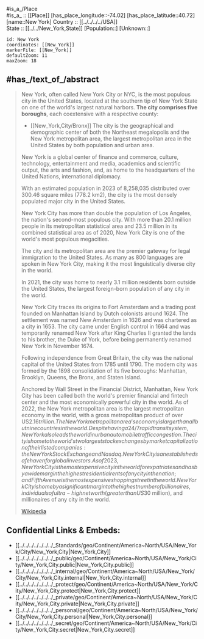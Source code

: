 ﻿---
location:
- 40.72
- -74.02
mapzoom:
- 5
- 12
mapmarker: city
type: City
tags:
- geo/City
has_id_wikidata: Q60
SpocWebEntityId: 32882
isDeleted: false
confidential: public
aliases:
- "New York City"
- "New York-City"
- "Big Apple"
twinned_administrative_body:
- '[[_Standards/WikiData/WD~Marrakesh,101625]]'
- '[[_Standards/WikiData/WD~Târgoviște,188673]]'
- "[[_Standards/WikiData/WD~Borås_Municipality,894327]]"
- '[[_Standards/WikiData/WD~Shanghai,8686]]'
- '[[_Standards/WikiData/WD~Seoul,8684]]'
- '[[_Standards/WikiData/WD~London,84]]'
- '[[_Standards/WikiData/WD~Cairo,85]]'
- "[[_Standards/WikiData/WD~Tel_Aviv,33935]]"
- '[[_Standards/WikiData/WD~Johannesburg,34647]]'
- "[[_Standards/WikiData/WD~Santo_Domingo,34820]]"
- '[[_Standards/WikiData/WD~Cali,51103]]'
- '[[_Standards/WikiData/WD~Oslo,585]]'
- '[[_Standards/WikiData/WD~Dubai,612]]'
- '[[_Standards/WikiData/WD~Beijing,956]]'
- '[[_Standards/WikiData/WD~Jerusalem,1218]]'
- '[[_Standards/WikiData/WD~Tokyo,1490]]'
- "[[_Standards/WikiData/WD~La_Paz,1491]]"
- "[[_Standards/WikiData/WD~Mexico_City,1489]]"
- '[[_Standards/WikiData/WD~Budapest,1781]]'
- '[[_Standards/WikiData/WD~Madrid,2807]]'
- '[[_Standards/WikiData/WD~Brasília,2844]]'
- '[[_Standards/WikiData/WD~Algiers,3561]]'
- '[[_Standards/WikiData/WD~Jakarta,3630]]'
owner_of:
- "[[_Standards/WikiData/WD~Park_Avenue,109711]]"
- "[[_Standards/WikiData/WD~Brooklyn–Battery_Tunnel,125635]]"
- "[[_Standards/WikiData/WD~42nd_Street_Shuttle,126698]]"
- "[[_Standards/WikiData/WD~Carnegie_Hall,200959]]"
- "[[_Standards/WikiData/WD~LaGuardia_Airport,319654]]"
- "[[_Standards/WikiData/WD~BMT_Sea_Beach_Line,603656]]"
- "[[_Standards/WikiData/WD~IRT_Dyre_Avenue_Line,616682]]"
- "[[_Standards/WikiData/WD~Yankee_Stadium,675214]]"
- '[[_Standards/WikiData/WD~Unisphere,717956]]'
- "[[_Standards/WikiData/WD~Archer_Avenue_Lines,722123]]"
- "[[_Standards/WikiData/WD~BMT_Nassau_Street_Line,928996]]"
- "[[_Standards/WikiData/WD~Shea_Stadium,1056326]]"
- "[[_Standards/WikiData/WD~IRT_New_Lots_Line,1529995]]"
- "[[_Standards/WikiData/WD~IND_Crosstown_Line,1544645]]"
- "[[_Standards/WikiData/WD~IRT_Jerome_Avenue_Line,1852374]]"
- "[[_Standards/WikiData/WD~IND_Concourse_Line,1970698]]"
- "[[_Standards/WikiData/WD~BMT_West_End_Line,1984330]]"
- "[[_Standards/WikiData/WD~BMT_Brighton_Line,1984733]]"
- "[[_Standards/WikiData/WD~BMT_Fourth_Avenue_Line,1985059]]"
- "[[_Standards/WikiData/WD~Second_Avenue_Subway,2104718]]"
- "[[_Standards/WikiData/WD~IRT_Nostrand_Avenue_Line,2241542]]"
- "[[_Standards/WikiData/WD~BMT_Astoria_Line,2267608]]"
- "[[_Standards/WikiData/WD~IRT_Pelham_Line,2275055]]"
- "[[_Standards/WikiData/WD~IND_Fulton_Street_Line,2332157]]"
- "[[_Standards/WikiData/WD~IRT_Broadway_–_Seventh_Avenue_Line,2344719]]"
- "[[_Standards/WikiData/WD~BMT_Jamaica_Line,2355775]]"
- "[[_Standards/WikiData/WD~IRT_Eastern_Parkway_Line,2371583]]"
- "[[_Standards/WikiData/WD~IRT_Flushing_Line,2372361]]"
- "[[_Standards/WikiData/WD~IRT_White_Plains_Road_Line,2372377]]"
- "[[_Standards/WikiData/WD~IRT_Lenox_Avenue_Line,2372392]]"
- "[[_Standards/WikiData/WD~IND_Eighth_Avenue_Line,2373436]]"
- "[[_Standards/WikiData/WD~BMT_Canarsie_Line,2488186]]"
- "[[_Standards/WikiData/WD~Interborough_Rapid_Transit_Company,2523955]]"
- "[[_Standards/WikiData/WD~IND_Queens_Boulevard_Line,2614126]]"
- "[[_Standards/WikiData/WD~IRT_Lexington_Avenue_Line,2620591]]"
- "[[_Standards/WikiData/WD~Park_Avenue_Tunnel,2628830]]"
- "[[_Standards/WikiData/WD~New_York_County_Courthouse,2790405]]"
- "[[_Standards/WikiData/WD~BMT_Broadway_Line,2877193]]"
- "[[_Standards/WikiData/WD~7_Subway_Extension,2878646]]"
- "[[_Standards/WikiData/WD~Brooklyn–Manhattan_Transit_Corporation,2926164]]"
- "[[_Standards/WikiData/WD~IND_Sixth_Avenue_Line,2982124]]"
- "[[_Standards/WikiData/WD~Independent_Subway_System,3097594]]"
- "[[_Standards/WikiData/WD~IND_63rd_Street_Line,3296781]]"
- "[[_Standards/WikiData/WD~21st_Street–Queensbridge_station,3499219]]"
- "[[_Standards/WikiData/WD~BMT_Myrtle_Avenue_Line,4262194]]"
- "[[_Standards/WikiData/WD~1_Police_Plaza,4596012]]"
- "[[_Standards/WikiData/WD~Todd_Haimes_Theatre,4742962]]"
- "[[_Standards/WikiData/WD~BMT_Lexington_Avenue_Line,4836006]]"
- "[[_Standards/WikiData/WD~Bowling_Green_–_South_Ferry_Shuttle,4951175]]"
- "[[_Standards/WikiData/WD~BMT_Franklin_Avenue_Line,5254738]]"
- "[[_Standards/WikiData/WD~Fifth_Avenue_Line,5447476]]"
- "[[_Standards/WikiData/WD~Flushing_Meadows_Natatorium,5462917]]"
- "[[_Standards/WikiData/WD~Lyric_Theatre,5477291]]"
- "[[_Standards/WikiData/WD~Fulton_Street_Line,5508467]]"
- "[[_Standards/WikiData/WD~IND_Rockaway_Line,5972266]]"
- "[[_Standards/WikiData/WD~IRT_Sixth_Avenue_Line,5973627]]"
- "[[_Standards/WikiData/WD~IRT_Second_Avenue_Line,5973629]]"
- "[[_Standards/WikiData/WD~Liberty_Theatre,6541981]]"
- "[[_Standards/WikiData/WD~Maimonides_Park,6715011]]"
- "[[_Standards/WikiData/WD~NYC_Condom,6956042]]"
- "[[_Standards/WikiData/WD~John_F._Kennedy_International_Airport,8685]]"
- "[[_Standards/WikiData/WD~Manhattan_Cruise_Terminal,7013825]]"
- "[[_Standards/WikiData/WD~Nostrand_Avenue,7061988]]"
- "[[_Standards/WikiData/WD~SIUH_Community_Park,7330798]]"
- "[[_Standards/WikiData/WD~Rockaway_Beach_Branch,7354947]]"
- "[[_Standards/WikiData/WD~South_Brooklyn_Railway,7566432]]"
- "[[_Standards/WikiData/WD~Staten_Island_Cricket_Club,7603993]]"
- "[[_Standards/WikiData/WD~IND_Culver_Line,9286411]]"
- "[[_Standards/WikiData/WD~Chelsea_Recreation_Center,14706223]]"
- "[[_Standards/WikiData/WD~IRT_Third_Avenue_Line,19952439]]"
- "[[_Standards/WikiData/WD~Westchester_Avenue,20979444]]"
- "[[_Standards/WikiData/WD~Williamsburg_Bridge_Trolley_Terminal,27988146]]"
- "[[_Standards/WikiData/WD~370_Jay_Street,27988196]]"
- "[[_Standards/WikiData/WD~MV_John_F._Kennedy,29378914]]"
- "[[_Standards/WikiData/WD~Neponsit_Beach_Hospital,39060163]]"
shares_border_with:
- "[[_Standards/WikiData/WD~Bergen_County,112915]]"
- "[[_Standards/WikiData/WD~Hudson_County,490505]]"
- "[[_Standards/WikiData/WD~Union_County,502459]]"
- "[[_Standards/WikiData/WD~Westchester_County,54066]]"
- "[[_Standards/WikiData/WD~Nassau_County,54064]]"
named_after: "[[_Standards/WikiData/WD~James_II_of_England,126188]]"
located_in_or_next_to_body_of_water:
- "[[_Standards/WikiData/WD~East_River,212862]]"
- "[[_Standards/WikiData/WD~Harlem_River,597451]]"
- "[[_Standards/WikiData/WD~Long_Island_Sound,867460]]"
- "[[_Standards/WikiData/WD~Bronx_River,928157]]"
- "[[_Standards/WikiData/WD~Upper_New_York_Bay,1064776]]"
- "[[_Standards/WikiData/WD~Lower_New_York_Bay,1294277]]"
- "[[_Standards/WikiData/WD~Atlantic_Ocean,97]]"
- "[[_Standards/WikiData/WD~Hudson_River,3140]]"
follows: "[[_Standards/WikiData/WD~New_Amsterdam,223308]]"
described_by_source:
- "[[_Standards/WikiData/WD~Brockhaus_and_Efron_Encyclopedic_Dictionary,602358]]"
- "[[_Standards/WikiData/WD~Encyclopædia_Britannica_11th_edition,867541]]"
- "[[_Standards/WikiData/WD~New_International_Encyclopedia,1029706]]"
- "[[_Standards/WikiData/WD~Great_Complete_Encyclopedia_of_All_Sciences_and_Arts,1547546]]"
- "[[_Standards/WikiData/WD~The_Nuttall_Encyclopædia,3181656]]"
- "[[_Standards/WikiData/WD~Sytin_Military_Encyclopedia,4114391]]"
- "[[_Standards/WikiData/WD~Jewish_Encyclopedia_of_Brockhaus_and_Efron,4173137]]"
- "[[_Standards/WikiData/WD~1922_Encyclopædia_Britannica,15987490]]"
- "[[_Standards/WikiData/WD~The_New_Student's_Reference_Work,16082057]]"
- "[[_Standards/WikiData/WD~Collier's_New_Encyclopedia,_1921,19047539]]"
- "[[_Standards/WikiData/WD~The_American_Cyclopædia,19077875]]"
- "[[_Standards/WikiData/WD~Small_Brockhaus_and_Efron_Encyclopedic_Dictionary,19180675]]"
- "[[_Standards/WikiData/WD~New_Encyclopedic_Dictionary,19190511]]"
- "[[_Standards/WikiData/WD~Encyclopædia_Britannica_Ninth_Edition,20096917]]"
- "[[_Standards/WikiData/WD~Meyer’s_Universum,_Zweiter_Band,126937278]]"
- "[[_Standards/WikiData/WD~Encyclopædia_Britannica,455]]"
legislative_body: "[[_Standards/WikiData/WD~New_York_City_Council,645195]]"
geography_of_topic: "[[_Standards/WikiData/WD~geography_of_New_York_City,645208]]"
located_in_the_statistical_territorial_entity: "[[_Standards/WikiData/WD~New_York_metropolitan_area,683705]]"
located_in_on_physical_feature: "[[_Standards/WikiData/WD~New_York_metropolitan_area,683705]]"
office_held_by_head_of_government: "[[_Standards/WikiData/WD~Mayor_of_New_York_City,785304]]"
Köppen_climate_classification: "[[_Standards/WikiData/WD~humid_subtropical_climate,864320]]"
located_in_time_zone:
- "[[_Standards/WikiData/WD~Eastern_Time_Zone,941023]]"
- '[[_Standards/WikiData/WD~UTC−05_00,5390]]'
- '[[_Standards/WikiData/WD~UTC−04_00,5762]]'
economy_of_topic: "[[_Standards/WikiData/WD~economy_of_New_York_City,1059873]]"
highest_point: "[[_Standards/WikiData/WD~Todt_Hill,1060702]]"
history_of_topic: "[[_Standards/WikiData/WD~history_of_New_York_City,1067131]]"
instance_of: "[[_Standards/WikiData/WD~city_in_the_United_States,1093829]]"
flag: "[[_Standards/WikiData/WD~flag_of_New_York_City,1414813]]"
has_seal_badge_or_sigil: "[[_Standards/WikiData/WD~Seal_of_New_York_City,2035211]]"
demographics_of_topic: "[[_Standards/WikiData/WD~demographics_of_New_York_City,3044322]]"
head_of_government: "[[_Standards/WikiData/WD~Eric_Adams,5385992]]"
topic_s_main_Wikimedia_portal: "[[_Standards/WikiData/WD~Portal_New_York_City,6342720]]"
contains_the_administrative_territorial_entity:
- '[[_Standards/WikiData/WD~Manhattan,11299]]'
- '[[_Standards/WikiData/WD~Brooklyn,18419]]'
- "[[_Standards/WikiData/WD~The_Bronx,18426]]"
- '[[_Standards/WikiData/WD~Queens,18424]]'
- "[[_Standards/WikiData/WD~Staten_Island,18432]]"
said_to_be_the_same_as: "[[_Standards/WikiData/WD~Big_Apple,14435]]"
different_from:
- "[[_Standards/WikiData/WD~New_York,22654]]"
- '[[_Standards/WikiData/WD~Newyork,17231249]]'
capital_of: "[[_Standards/WikiData/WD~United_States,30]]"
country: "[[_Standards/WikiData/WD~United_States,30]]"
continent: "[[_Standards/WikiData/WD~North_America,49]]"
elevation_above_sea_level: 25
local_dialing_code:
- 917
- 212
- 347
- 929
- 646
- 718
nominal_GDP: 886000000000
Image_Archive_Herder_Institute: Q60
per_capita_income: 41625
median_income: 67844
nickname:
- "Big Apple"
- "The City That Never Sleeps"
demonym:
- "New Yorker"
- "New Yorker"
- New-Yorkais
- নিউইয়র্ক
- novaiorquès
- novaiorquesa
- Newyorčan
- Newyorčanka
- "New Yorkerin"
- Novjorkano
- neoyorquino
- New-yorkais
- New-yorkaise
- New-Yorkaise
- "New York-i"
- newyorchesi
- newyorkesi
- ნიუ-იორკელი
- "New Yorker"
- nowojorczanka
- nowojorczyk
- nova-iorquino
- Newyorčan
- Newyorčanka
- Neoiorquino
- Neoiorquina
- Њујорчанин
- Њујорчанка
water_as_percent_of_area: 35.3995
licence_plate_code: NY
population: 8804190
official_name:
- "New York"
- "City of New York"
- "Fort Neu-Amsterdam"
native_label: "New York"
WOEID: 2459115
IMDb_keyword: new-york-city
GitHub_topic:
- new-york-city
- nyc
subreddit:
- nyc
- New_York_City
- newyorkcity
hashtag:
- nyc
- NewYorkCity
OmegaWiki_Defined_Meaning: 754564
short_name:
- NYC
- NYC
- NYC
number_of_households: 3191691
male_population: 3833351
female_population: 4245512
coordinates_of_southernmost_point: "Point(-74.247195 40.496045)"
Commons_gallery: "New York City"
Commons_category: "New York City"
DPLA_subject_term:
- "New York City"
- "New York (N.Y.)"
- "New York (State)--New York"
U_S_National_Archives_Identifier: 10045276
weather_history: "http://commons.wikimedia.org/data/main/Data:Ncei.noaa.gov/weather/New+York+City.tab"
nighttime_view: "http://commons.wikimedia.org/wiki/Special:FilePath/1%20times%20square%20night%202013.jpg"
coat_of_arms_image: "http://commons.wikimedia.org/wiki/Special:FilePath/Arms%20of%20New%20York%20City.svg"
flag_image: "http://commons.wikimedia.org/wiki/Special:FilePath/Flag%20of%20New%20York%20City.svg"
page_banner: "http://commons.wikimedia.org/wiki/Special:FilePath/Manhattan%20Wikivoyage%20Banner.jpg"
locator_map_image: "http://commons.wikimedia.org/wiki/Special:FilePath/Map%20of%20New%20York%20Highlighting%20New%20York%20City.svg"
satellite_view: "http://commons.wikimedia.org/wiki/Special:FilePath/New%20York%20City%20by%20Sentinel-2.jpg"
panoramic_view: "http://commons.wikimedia.org/wiki/Special:FilePath/New%20York%20Skyline%20%288081550964%29.jpg"
UN_LOCODE: USNYC
MeSH_tree_code:
- Z01.107.567.875.350.530.530
- Z01.107.567.875.500.530.530
- Z01.433.741
Baidu_Tieba_name: 纽约
coordinate_location: "Point(-74.006111111 40.712777777)"
coordinates_of_easternmost_point: "Point(-73.700611111 40.739138888)"
image: "http://commons.wikimedia.org/wiki/Special:FilePath/NYC%20Downtown%20Manhattan%20Skyline%20seen%20from%20Paulus%20Hook%202019-12-20%20IMG%207347%20FRD%20%28cropped%29.jpg"
montage_image: "http://commons.wikimedia.org/wiki/Special:FilePath/NYC%20Montage%202014%204%20-%20Jleon.jpg"
winter_view: "http://commons.wikimedia.org/wiki/Special:FilePath/Rockefeller%20Center%20%282006%29.JPG"
location_map: "http://commons.wikimedia.org/wiki/Special:FilePath/The%205%20Boroughs%20of%20New%20York%20City.svg"
WordLift_URL: "http://data.wordlift.io/wl0169/entity/new_york"
official_shop_URL: "https://a856-citystore.nyc.gov/"
contact_page_URL: "https://www.nyc.gov/home/contact-us.page"
postal_code:
- 10000–10499
- 11004–11005
- 11100–11499
- 11600–11699
FIPS_55_3_locations_in_the_US_: 3651000
PermID: 5000075569
Legal_Entity_Identifier: 549300ABYZD2SFD5JB29
Universal_Decimal_Classification: 734.711
BHCL_UUID:
- 8a761a02-f516-4114-8782-30b80f4b575b
- ecdd0dea-fe83-43a9-8967-11a3ea631317
Krugosvet_article: Earth_sciences/geografiya/NYU-ORK.html
Library_of_Congress_Classification: F128-F128.9
IPA_transcription: nuːˈjɔɹk
topic_s_main_template: "[[_Standards/WikiData/WD~Template_New_York_City,13412271]]"
maintained_by_WikiProject: "[[_Standards/WikiData/WD~WikiProject_New_York_City,15884984]]"
KML_file: "[[_Standards/WikiData/WD~Template_Attached_KML_New_York_City,56876538]]"
Wikimedia_outline: "[[_Standards/WikiData/WD~outline_of_New_York_City,65090640]]"
open_data_portal: "[[_Standards/WikiData/WD~Open_Data_for_All_New_Yorkers,96991743]]"
inception:
- "1626-01-01T00:00:00Z"
- "1624-01-01T00:00:00Z"
territory_overlaps: "[[_Standards/WikiData/WD~New_York–Jersey_City–Newark_urban_area,125805955]]"
on_focus_list_of_Wikimedia_project: "[[_Standards/WikiData/WD~Genadendal_Music_Archive,128903909]]"
seal_image: "http://commons.wikimedia.org/wiki/Special:FilePath/Seal%20of%20New%20York%20City%20%28BW%29.svg"
UMLS_CUI: C0027977
spoken_text_audio: "http://commons.wikimedia.org/wiki/Special:FilePath/Hy-%D5%86%D5%B5%D5%B8%D6%82%20%D5%85%D5%B8%D6%80%D6%84%20%28New%20York%29.ogg"
video: "http://commons.wikimedia.org/wiki/Special:FilePath/Google%20Timelapse-%20New%20York%2C%20New%20York.webm"
logo_image: "http://commons.wikimedia.org/wiki/Special:FilePath/NYC%20Logo%20Wolff%20Olins.svg"
ISNI: 0000000121966726
aerial_view: "http://commons.wikimedia.org/wiki/Special:FilePath/Snowy%20Manhattan%20-%20Flickr%20-%20Joi.jpg"
area: 1213.369839
official_website: "https://www.nyc.gov/"
coordinates_of_westernmost_point: "Point(-74.255731 40.507675)"
coordinates_of_northernmost_point: "Point(-73.910352 40.915486)"
located_in_the_administrative_territorial_entity: "[[_Standards/WikiData/WD~New_York,1384]]"
official_language: '[[_Standards/WikiData/WD~English,1860]]'
---

#is_a_/Place  
#is_a_ :: [[Place]] 
[has_place_longitude::-74.02] 
[has_place_latitude::40.72] 
[name::New York] 
Country :: [[../../../../USA]]  
State :: [[../../New_York,State]] 
[Population::] 
[Unknown::] 


```leaflet
id: New York
coordinates: [[New_York]] 
markerFile: [[New_York]] 
defaultZoom: 11 
maxZoom: 18
```


## #has_/text_of_/abstract 


> New York, often called New York City or NYC, is the most populous city in the United States, 
> located at the southern tip of New York State on one of the world's largest natural harbors. 
> __The city comprises five boroughs__, each coextensive with a respective county: 
> - [[New_York,City/Bronx]]
> The city is the geographical and demographic center of both the Northeast megalopolis 
> and the New York metropolitan area, 
> the largest metropolitan area in the United States by both population and urban area. 
> 
> New York is a global center of finance and commerce, culture, technology, 
> entertainment and media, academics and scientific output, the arts and fashion, 
> and, as home to the headquarters of the United Nations, international diplomacy.
>
> With an estimated population in 2023 of 8,258,035 distributed over 300.46 square miles (778.2 km2), 
> the city is the most densely populated major city in the United States. 
> 
> New York City has more than double the population of Los Angeles, 
> the nation's second-most populous city. 
> With more than 20.1 million people in its metropolitan statistical area 
> and 23.5 million in its combined statistical area as of 2020, 
> New York City is one of the world's most populous megacities. 
> 
> The city and its metropolitan area are the premier gateway for legal immigration to the United States. 
> As many as 800 languages are spoken in New York City, 
> making it the most linguistically diverse city in the world. 
> 
> In 2021, the city was home to nearly 3.1 million residents born outside the United States, 
> the largest foreign-born population of any city in the world.
>
> New York City traces its origins to Fort Amsterdam 
> and a trading post founded on Manhattan Island by Dutch colonists around 1624. 
> The settlement was named New Amsterdam in 1626 and was chartered as a city in 1653. 
> The city came under English control in 1664 and was temporarily renamed New York 
> after King Charles II granted the lands to his brother, the Duke of York, 
> before being permanently renamed New York in November 1674. 
> 
> Following independence from Great Britain, 
> the city was the national capital of the United States from 1785 until 1790. 
> The modern city was formed by the 1898 consolidation of its five boroughs: 
> Manhattan, Brooklyn, Queens, the Bronx, and Staten Island.
>
> Anchored by Wall Street in the Financial District, Manhattan, New York City has been called both the world's premier financial and fintech center and the most economically powerful city in the world. As of 2022, the New York metropolitan area is the largest metropolitan economy in the world, with a gross metropolitan product of over US$2.16 trillion. The New York metropolitan area's economy is larger than all but nine countries in the world. Despite having a 24/7 rapid transit system, New York also leads the world in urban automobile traffic congestion. The city is home to the world's two largest stock exchanges by market capitalization of their listed companies: the New York Stock Exchange and Nasdaq. New York City is an established safe haven for global investors. As of 2023, New York City is the most expensive city in the world for expatriates and has by a wide margin the highest residential rents of any city in the nation; and Fifth Avenue is the most expensive shopping street in the world. New York City is home by a significant margin to the highest number of billionaires, individuals of ultra-high net worth (greater than US$30 million), and millionaires of any city in the world.
>
> [Wikipedia](https://en.wikipedia.org/wiki/New%20York%20City) 

## Confidential Links & Embeds: 
- [[../../../../../../../_Standards/geo/Continent/America~North/USA/New_York/City/New_York,City|New_York,City]] 
- [[../../../../../../../_public/geo/Continent/America~North/USA/New_York/City/New_York,City.public|New_York,City.public]] 
- [[../../../../../../../_internal/geo/Continent/America~North/USA/New_York/City/New_York,City.internal|New_York,City.internal]] 
- [[../../../../../../../_protect/geo/Continent/America~North/USA/New_York/City/New_York,City.protect|New_York,City.protect]] 
- [[../../../../../../../_private/geo/Continent/America~North/USA/New_York/City/New_York,City.private|New_York,City.private]] 
- [[../../../../../../../_personal/geo/Continent/America~North/USA/New_York/City/New_York,City.personal|New_York,City.personal]] 
- [[../../../../../../../_secret/geo/Continent/America~North/USA/New_York/City/New_York,City.secret|New_York,City.secret]] 
